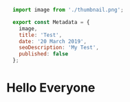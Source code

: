 ```js module
  import image from './thumbnail.png';

  export const Metadata = {
    image,
    title: 'Test',
    date: '20 March 2019',
    seoDescription: 'My Test',
    published: false
  };
```

# Hello Everyone
